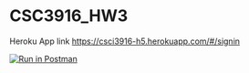 # CSC3916_HW3

Heroku App link
https://csci3916-h5.herokuapp.com/#/signin


[![Run in Postman](https://run.pstmn.io/button.svg)](https://app.getpostman.com/run-collection/325564a755ce5fa4d033?action=collection%2Fimport)

